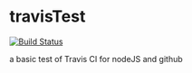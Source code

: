 travisTest
==========
[![Build Status](https://travis-ci.org/CTownsdin/travisTest.svg?branch=master)](https://travis-ci.org/CTownsdin/travisTest)

a basic test of Travis CI for nodeJS and github
